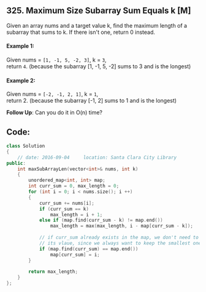 ## 325. Maximum Size Subarray Sum Equals k [M]
Given an array nums and a target value k, find the maximum length of a subarray that sums to k. If there isn't one, return 0 instead.

#### Example 1:
Given nums = `[1, -1, 5, -2, 3]`, k = `3`,   
return `4`. (because the subarray [1, -1, 5, -2] sums to 3 and is the longest)

#### Example 2:
Given nums = `[-2, -1, 2, 1]`, k = `1`,   
return 2. (because the subarray [-1, 2] sums to 1 and is the longest)

**Follow Up**: Can you do it in O(n) time?

## Code:
```c++
class Solution 
{
    // date: 2016-09-04     location: Santa Clara City Library
public:
    int maxSubArrayLen(vector<int>& nums, int k) 
    {
        unordered_map<int, int> map;
        int curr_sum = 0, max_length = 0;
        for (int i = 0; i < nums.size(); i ++)
        {
            curr_sum += nums[i];
            if (curr_sum == k)  
                max_length = i + 1;
            else if (map.find(curr_sum - k) != map.end())
                max_length = max(max_length, i - map[curr_sum - k]);
            
            // if curr_sum already exists in the map, we don't need to changed 
            // its vlaue, since we always want to keep the smallest one.
            if (map.find(curr_sum) == map.end())
                map[curr_sum] = i;
        }
        
        return max_length;
    }
};
```
